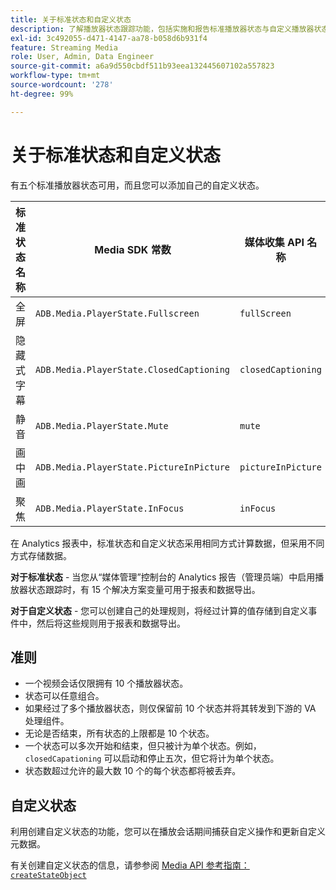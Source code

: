 ```yaml
---
title: 关于标准状态和自定义状态
description: 了解播放器状态跟踪功能，包括实施和报告标准播放器状态与自定义播放器状态的要求和准则。
exl-id: 3c492055-d471-4147-aa78-b058d6b931f4
feature: Streaming Media
role: User, Admin, Data Engineer
source-git-commit: a6a9d550cbdf511b93eea132445607102a557823
workflow-type: tm+mt
source-wordcount: '278'
ht-degree: 99%

---
```


# 关于标准状态和自定义状态

有五个标准播放器状态可用，而且您可以添加自己的自定义状态。

| 标准状态名称 | Media SDK 常数 | 媒体收集 API 名称 |
|-----------------------|------------------------------------------|-----------------------------|
| 全屏 | `ADB.Media.PlayerState.Fullscreen` | `fullScreen` |
| 隐藏式字幕 | `ADB.Media.PlayerState.ClosedCaptioning` | `closedCaptioning` |
| 静音 | `ADB.Media.PlayerState.Mute` | `mute` |
| 画中画 | `ADB.Media.PlayerState.PictureInPicture` | `pictureInPicture` |
| 聚焦 | `ADB.Media.PlayerState.InFocus` | `inFocus` |

在 Analytics 报表中，标准状态和自定义状态采用相同方式计算数据，但采用不同方式存储数据。

**对于标准状态** - 当您从“媒体管理”控制台的 Analytics 报告（管理员端）中启用播放器状态跟踪时，有 15 个解决方案变量可用于报表和数据导出。

**对于自定义状态** - 您可以创建自己的处理规则，将经过计算的值存储到自定义事件中，然后将这些规则用于报表和数据导出。

## 准则

* 一个视频会话仅限拥有 10 个播放器状态。
* 状态可以任意组合。
* 如果经过了多个播放器状态，则仅保留前 10 个状态并将其转发到下游的 VA 处理组件。
* 无论是否结束，所有状态的上限都是 10 个状态。
* 一个状态可以多次开始和结束，但只被计为单个状态。例如，`closedCapationing` 可以启动和停止五次，但它将计为单个状态。
* 状态数超过允许的最大数 10 个的每个状态都将被丢弃。

## 自定义状态

利用创建自定义状态的功能，您可以在播放会话期间捕获自定义操作和更新自定义元数据。

有关创建自定义状态的信息，请参参阅 [Media API 参考指南：`createStateObject`](https://developer.adobe.com/client-sdks/documentation/adobe-media-analytics/api-reference/)
